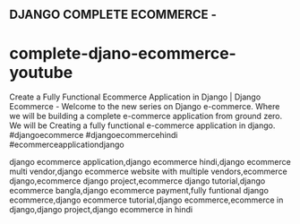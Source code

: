 
## DJANGO COMPLETE ECOMMERCE - 
# complete-djano-ecommerce-youtube
Create a Fully Functional Ecommerce Application in Django | Django Ecommerce  - Welcome to the new series on Django e-commerce. Where we will be building a complete e-commerce application from ground zero. We will be Creating a fully functional e-commerce application in django.   #djangoecommerce #djangoecommercehindi #ecommerceapplicationdjango


django ecommerce application,django ecommerce hindi,django ecommerce multi vendor,django ecommerce website with multiple vendors,ecommerce django,ecommerce django project,ecommerce django tutorial,django ecommerce bangla,django ecommerce payment,fully funtional django ecommerce,django ecommerce tutorial,django ecommerce,ecommerce in django,django project,django ecommerce in hindi
